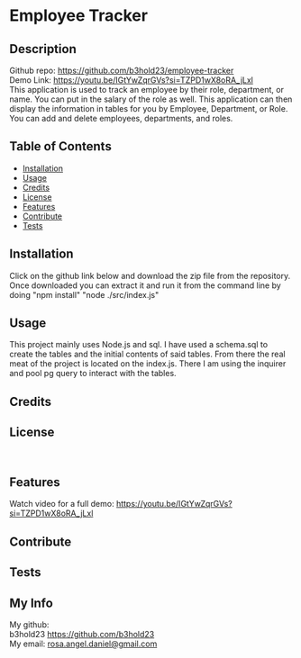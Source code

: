 # Employee Tracker

## Description
Github repo: https://github.com/b3hold23/employee-tracker
<br>
Demo Link: https://youtu.be/IGtYwZqrGVs?si=TZPD1wX8oRA_jLxl
<br>
This application is used to track an employee by their role, department, or name. You can put in the salary of the role as well. This application can then display the information in tables for you by Employee, Department, or Role. You can add and delete employees, departments, and roles. 

## Table of Contents
- [Installation](#installation)
- [Usage](#usage)
- [Credits](#credits)
- [License](#license)
- [Features](#features)
- [Contribute](#contribute)
- [Tests](#tests)

## Installation
Click on the github link below and download the zip file from the repository. Once downloaded you can extract it and run it from the command line by doing "npm install" "node ./src/index.js"

## Usage
This project mainly uses Node.js and sql. I have used a schema.sql to create the tables and the initial contents of said tables. From there the real meat of the project is located on the index.js. There I am using the inquirer and pool pg query to interact with the tables.

## Credits


## License

<br> 


## Features
Watch video for a full demo: https://youtu.be/IGtYwZqrGVs?si=TZPD1wX8oRA_jLxl

## Contribute


## Tests


## My Info
My github:
<br>
b3hold23 https://github.com/b3hold23
<br>
My email: rosa.angel.daniel@gmail.com